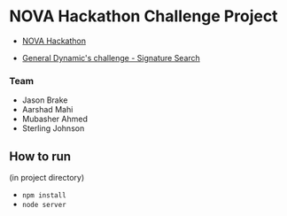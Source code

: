 # NOVA Hackathon Challenge Project

* [NOVA Hackathon](https://www.novahackathon.org/)

* [General Dynamic's challenge - Signature Search](./CHALLENGE.md)

### Team

* Jason Brake
* Aarshad Mahi
* Mubasher Ahmed
* Sterling Johnson

## How to run
(in project directory)
* `npm install` 
* `node server`